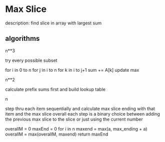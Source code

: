 # Max Slice 

description: find slice in array with largest sum 

## algorithms

n**3 

try every possible subset

for i in 0 to n
 for j in i to n
   for k in i to j+1
     sum += A[k]
   update max 

n**2

calculate prefix sums first and build lookup table 

n 

step thru each item sequentially and calculate max slice ending with that item and the max slice overall
each step is a binary choice between adding the previous max slice to the slice or just using the current number


overallM = 0
maxEnd = 0
for i in n
  maxend = max(a, max_ending + a)
  overallM = max(overallM, maxend) 
return maxEnd